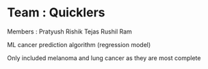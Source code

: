 # Team : Quicklers
Members : 
Pratyush
Rishik 
Tejas
Rushil 
Ram

ML cancer prediction algorithm (regression model)

Only included melanoma and lung cancer as they are most complete